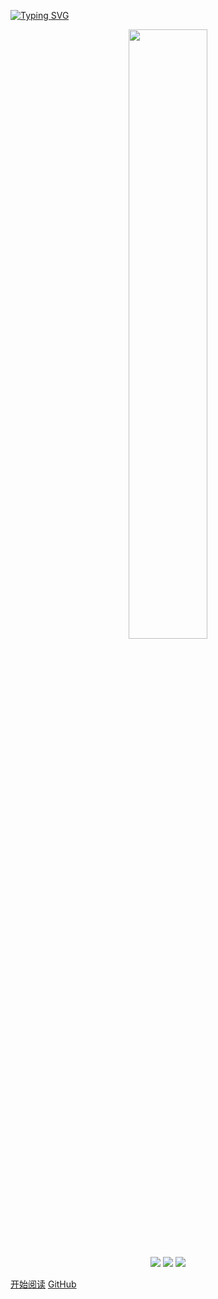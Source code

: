 <!-- 封面配置 -->

[![Typing SVG](https://readme-typing-svg.demolab.com?font=Fira+Code&weight=500&size=30&pause=1000&color=2196F3&center=%E9%94%99%E8%AF%AF%E7%9A%84&vCenter=%E9%94%99%E8%AF%AF%E7%9A%84&width=435&lines=Welcome+to+GuoYangGit)](https://git.io/typing-svg)

<p align="center">
<img src="https://user-images.githubusercontent.com/21078112/163754171-0e917f6d-22e9-4add-8705-b664d12949a6.gif" width="50%" />
</p>

<p align="center">
<img src="https://img.shields.io/badge/GitHub-GuoYangGit-brightgreen"/>
<img src="https://img.shields.io/badge/language-kotlin-orange.svg"/>
<img src="https://img.shields.io/badge/license-Apache-blue"/>
</p>

[开始阅读](./)
[GitHub](https://github.com/GuoYangGit)
